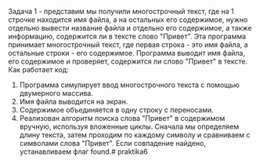 Задача 1 - представим мы получили многострочный текст, где на 1 строчке находится имя файла, а на остальных его содержимое, нужно отдельно вывести название файла и отдельно его содержимое, а также информацию, содержится ли в тексте слово "Привет".
Эта программа принимает многострочный текст, где первая строка - это имя файла, а остальные строки - его содержимое. Программа выводит имя файла, его содержимое и проверяет, содержится ли слово "Привет" в тексте.
Как работает код:
1.  Программа симулирует ввод многострочного текста с помощью двумерного массива.
2.  Имя файла выводится на экран.
3.  Содержимое объединяется в одну строку с переносами.
4.  Реализован алгоритм поиска слова "Привет" в содержимом вручную, используя вложенные циклы. Сначала мы определяем длину текста, затем проходим по каждому символу и сравниваем с символами слова "Привет". Если совпадение найдено, устанавливаем флаг found.# praktika6
